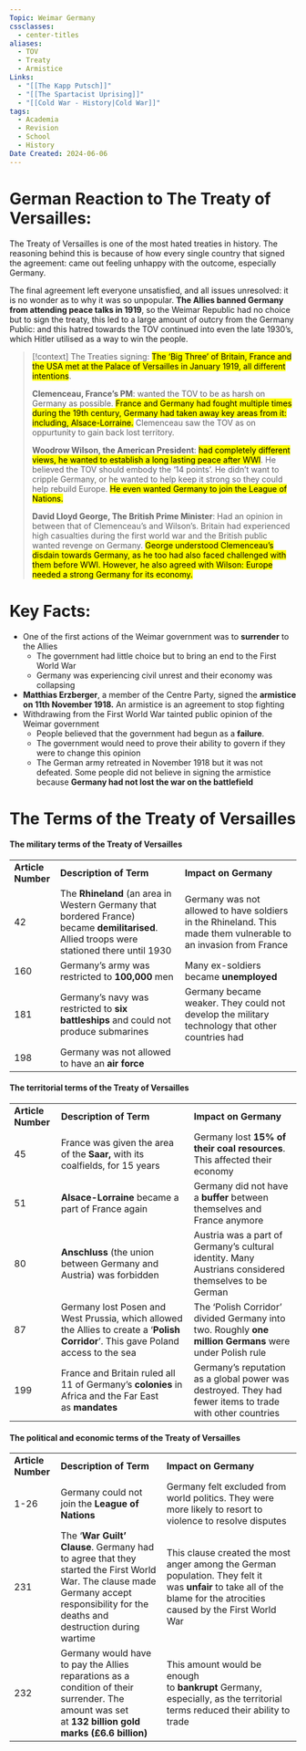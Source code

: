 ```yaml
---
Topic: Weimar Germany
cssclasses:
  - center-titles
aliases:
  - TOV
  - Treaty
  - Armistice
Links:
  - "[[The Kapp Putsch]]"
  - "[[The Spartacist Uprising]]"
  - "[[Cold War - History|Cold War]]"
tags:
  - Academia
  - Revision
  - School
  - History
Date Created: 2024-06-06
---
```

# German Reaction to The Treaty of Versailles: 

The Treaty of Versailles is one of the most hated treaties in history. The reasoning behind this is because of how every single country that signed the agreement: came out feeling unhappy with the outcome, especially Germany. 

The final agreement left everyone unsatisfied, and all issues unresolved: it is no wonder as to why it was so unpopular. **The Allies banned Germany from attending peace talks in 1919**, so the Weimar Republic had no choice but to sign the treaty, this led to a large amount of outcry from the Germany Public: and this hatred towards the TOV continued into even the late 1930’s, which Hitler utilised as a way to win the people. 
>[!context] The Treaties signing: 
><mark class="hltr-red">The ‘Big Three’ of Britain, France and the USA met at the Palace of Versailles in January 1919, all different intentions</mark>.
>
>**Clemenceau, France’s PM**: wanted the TOV to be as harsh on Germany as possible. <mark class="hltr-purple">France and Germany had fought multiple times during the 19th century, Germany had taken away key areas from it: including, Alsace-Lorraine.</mark> Clemenceau saw the TOV as on oppurtunity to gain back lost territory. 
>
>**Woodrow Wilson, the American President**: <mark class="hltr-green">had completely different views, he wanted to establish a long lasting peace after WWI</mark>. He believed the TOV should embody the ‘14 points’. He didn’t want to cripple Germany, or he wanted to help keep it strong so they could help rebuild Europe. <mark class="hltr-pink">He even wanted Germany to join the League of Nations.</mark> 
>
>**David Lloyd George, The British Prime Minister**: Had an opinion in between that of Clemenceau’s and Wilson’s. Britain had experienced high casualties during the first world war and the British public wanted revenge on Germany. <mark class="hltr-blue">George understood Clemenceau’s disdain towards Germany, as he too had also faced challenged with them before WWI. However, he also agreed with Wilson: Europe needed a strong Germany for its economy. </mark>

# Key Facts: 

- One of the first actions of the Weimar government was to **surrender** to the Allies
    - The government had little choice but to bring an end to the First World War
    - Germany was experiencing civil unrest and their economy was collapsing
- **Matthias Erzberger**, a member of the Centre Party, signed the **armistice on 11th November 1918.** An armistice is an agreement to stop fighting
- Withdrawing from the First World War tainted public opinion of the Weimar government
    - People believed that the government had begun as a **failure**. 
    - The government would need to prove their ability to govern if they were to change this opinion
    - The German army retreated in November 1918 but it was not defeated. Some people did not believe in signing the armistice because **Germany had not lost the war on the battlefield**

# The Terms of the Treaty of Versailles

#### The military terms of the Treaty of Versailles

|                    |                                                                                                                                             |                                                                                                                 |
| ------------------ | ------------------------------------------------------------------------------------------------------------------------------------------- | --------------------------------------------------------------------------------------------------------------- |
| **Article Number** | **Description of Term**                                                                                                                     | **Impact on Germany**                                                                                           |
| 42                 | The **Rhineland** (an area in Western Germany that bordered France) became **demilitarised**. Allied troops were stationed there until 1930 | Germany was not allowed to have soldiers in the Rhineland. This made them vulnerable to an invasion from France |
| 160                | Germany’s army was restricted to **100,000** men                                                                                            | Many ex-soldiers became **unemployed**                                                                          |
| 181                | Germany’s navy was restricted to **six battleships** and could not produce submarines                                                       | Germany became weaker. They could not develop the military technology that other countries had                  |
| 198                | Germany was not allowed to have an **air force**                                                                                            |                                                                                                                 |

#### The territorial terms of the Treaty of Versailles

|   |   |   |
|---|---|---|
|**Article Number**|**Description of Term**|**Impact on Germany**|
|45|France was given the area of the **Saar,** with its coalfields, for 15 years|Germany lost **15% of their coal resources**. This affected their economy|
|51|**Alsace-Lorraine** became a part of France again|Germany did not have a **buffer** between themselves and France anymore|
|80|**Anschluss** (the union between Germany and Austria) was forbidden|Austria was a part of Germany’s cultural identity. Many Austrians considered themselves to be German|
|87|Germany lost Posen and West Prussia, which allowed the Allies to create a ‘**Polish Corridor**’. This gave Poland access to the sea|The ‘Polish Corridor’ divided Germany into two. Roughly **one million Germans** were under Polish rule|
|199|France and Britain ruled all 11 of Germany’s **colonies** in Africa and the Far East as **mandates**|Germany’s reputation as a global power was destroyed. They had fewer items to trade with other countries|

#### The political and economic terms of the Treaty of Versailles

|   |   |   |
|---|---|---|
|**Article Number**|**Description of Term**|**Impact on Germany**|
|1-26|Germany could not join the **League of Nations**|Germany felt excluded from world politics. They were more likely to resort to violence to resolve disputes|
|231|The ‘**War Guilt’ Clause**. Germany had to agree that they started the First World War. The clause made Germany accept responsibility for the deaths and destruction during wartime|This clause created the most anger among the German population. They felt it was **unfair** to take all of the blame for the atrocities caused by the First World War|
|232|Germany would have to pay the Allies reparations as a condition of their surrender. The amount was set at **132 billion gold marks (£6.6 billion)**|This amount would be enough to **bankrupt** Germany, especially, as the territorial terms reduced their ability to trade|